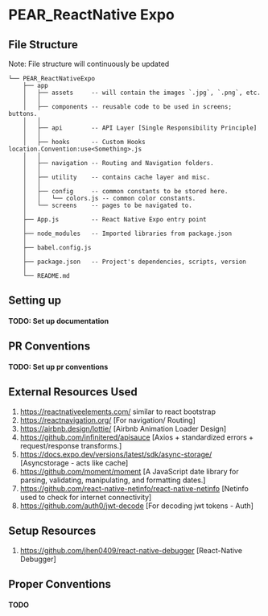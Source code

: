 # PEAR_ReactNative Expo

## File Structure
Note: File structure will continuously be updated
```
└── PEAR_ReactNativeExpo
    ├── app
    │   ├── assets     -- will contain the images `.jpg`, `.png`, etc.
    │   │   
    │   ├── components -- reusable code to be used in screens; buttons.
    │   │   
    │   ├── api        -- API Layer [Single Responsibility Principle]
    │   │   
    │   ├── hooks      -- Custom Hooks location.Convention:use<Something>.js
    │   │
    │   ├── navigation -- Routing and Navigation folders.
    │   │
    │   ├── utility    -- contains cache layer and misc. 
    │   │
    │   ├── config     -- common constants to be stored here. 
    │   │   └── colors.js -- common color constants.
    │   └── screens    -- pages to be navigated to.
    │       
    ├── App.js         -- React Native Expo entry point
    │
    ├── node_modules   -- Imported libraries from package.json
    │
    ├── babel.config.js 
    │
    ├── package.json   -- Project's dependencies, scripts, version 
    │
    └── README.md
```

## Setting up
#### TODO: Set up documentation 

## PR Conventions
#### TODO: Set up pr conventions

## External Resources Used
1. https://reactnativeelements.com/ similar to react bootstrap
2. https://reactnavigation.org/  [For navigation/ Routing]
3. https://airbnb.design/lottie/ [Airbnb Animation Loader Design]
4. https://github.com/infinitered/apisauce [Axios + standardized errors + request/response transforms.]
5. https://docs.expo.dev/versions/latest/sdk/async-storage/ [Asyncstorage - acts like cache]
6. https://github.com/moment/moment [A JavaScript date library for parsing, validating, manipulating, and formatting dates.]
7. https://github.com/react-native-netinfo/react-native-netinfo [Netinfo used to check for internet connectivity]
8. https://github.com/auth0/jwt-decode [For decoding jwt tokens - Auth]

## Setup Resources
1. https://github.com/jhen0409/react-native-debugger [React-Native Debugger]


## Proper Conventions
#### TODO